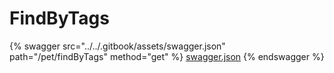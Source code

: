 # FindByTags

{% swagger src="../../.gitbook/assets/swagger.json" path="/pet/findByTags" method="get" %}
[swagger.json](../../.gitbook/assets/swagger.json)
{% endswagger %}
